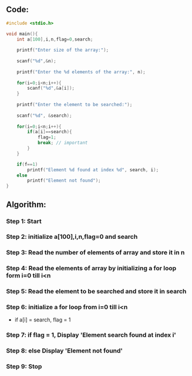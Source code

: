 ## Code:
```c
#include <stdio.h>

void main(){
    int a[100],i,n,flag=0,search;
    
    printf("Enter size of the array:");
    
    scanf("%d",&n);
    
    printf("Enter the %d elements of the array:", n);
    
    for(i=0;i<n;i++){
        scanf("%d",&a[i]);
    }
    
    printf("Enter the element to be searched:");
    
    scanf("%d", &search);
    
    for(i=0;i<n;i++){
        if(a[i]==search){
            flag=1;
            break; // important
        }
    }

    if(f==1)
        printf("Element %d found at index %d", search, i);
    else 
        printf("Element not found");
}
```

## Algorithm:

### Step 1: Start

### Step 2: initialize a[100],i,n,flag=0 and search

### Step 3: Read the number of elements of array and store it in n

### Step 4: Read the elements of array by initializing a for loop form i=0 till i<n

### Step 5: Read the element to be searched and store it in search

### Step 6: initialize a for loop from i=0 till i<n
- if a[i] = search, flag = 1

### Step 7: if flag = 1, Display 'Element search found at index i'

### Step 8: else Display 'Element not found'

### Step 9: Stop